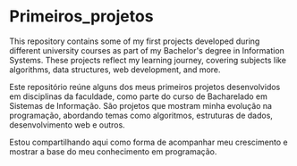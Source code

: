 # Primeiros_projetos
This repository contains some of my first projects developed during different university courses as part of my Bachelor's degree in Information Systems. These projects reflect my learning journey, covering subjects like algorithms, data structures, web development, and more.

Este repositório reúne alguns dos meus primeiros projetos desenvolvidos em disciplinas da faculdade, como parte do curso de Bacharelado em Sistemas de Informação. São projetos que mostram minha evolução na programação, abordando temas como algoritmos, estruturas de dados, desenvolvimento web e outros.

Estou compartilhando aqui como forma de acompanhar meu crescimento e mostrar a base do meu conhecimento em programação.

